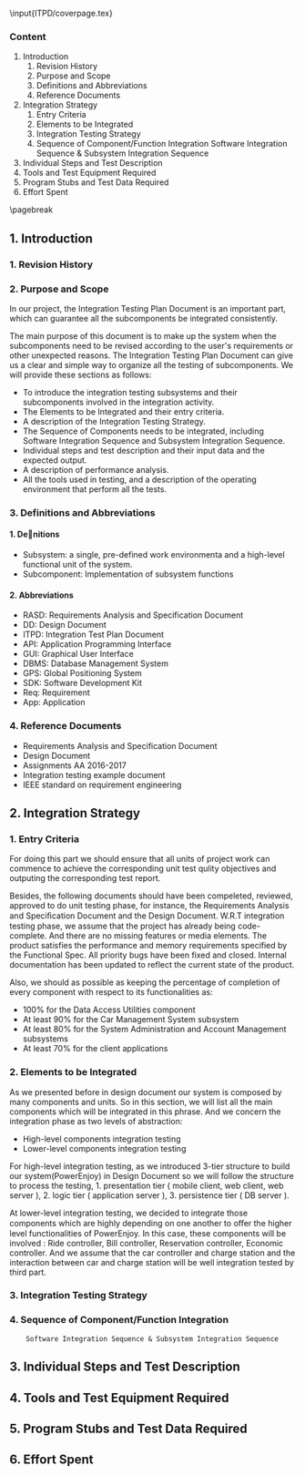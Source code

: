 \input{ITPD/coverpage.tex}

### __Content__
1. Introduction
    1. Revision History
    2. Purpose and Scope
    3. Definitions and Abbreviations
    4. Reference Documents
2. Integration Strategy
    1. Entry Criteria
    2. Elements to be Integrated
    3. Integration Testing Strategy
    4. Sequence of Component/Function Integration
        Software Integration Sequence & Subsystem Integration Sequence
3. Individual Steps and Test Description
4. Tools and Test Equipment Required
5. Program Stubs and Test Data Required
6. Effort Spent

\pagebreak

## 1. Introduction
###  1. Revision History

### 2. Purpose and Scope
In our project, the Integration Testing Plan Document is an important part, which can guarantee all the subcomponents be  integrated consistently.

The main purpose of this document is to make up the system when the subcomponents need to be revised according to the user's requirements or other unexpected reasons. The  Integration Testing Plan Document can give us a clear and simple way to organize all the testing of subcomponents. We will provide these sections as follows:
  - To introduce the integration testing subsystems and their subcomponents involved in the integration activity.
  - The Elements to be Integrated and their entry criteria.
  - A description of the Integration Testing Strategy.
  - The Sequence of Components needs to be integrated, including Software Integration Sequence and Subsystem Integration Sequence.
  - Individual steps and test description and their input data and the expected output.
  - A description of performance analysis.
  - All the tools used in testing, and a description of the operating environment that perform all the tests.

### 3. Definitions and Abbreviations
#### 1. Denitions
  - Subsystem: a single, pre-defined work environmenta and a high-level functional unit of the system.
  - Subcomponent: Implementation of subsystem functions
#### 2. Abbreviations
  - RASD: Requirements Analysis and Specification Document
  - DD: Design Document
  - ITPD: Integration Test Plan Document
  - API: Application Programming Interface
  - GUI: Graphical User Interface
  - DBMS: Database Management System
  - GPS: Global Positioning System
  - SDK: Software Development Kit
  - Req: Requirement
  - App: Application
### 4. Reference Documents
  - Requirements Analysis and Specification Document
  - Design Document
  - Assignments AA 2016-2017
  - Integration testing example document
  - IEEE standard on requirement engineering
## 2. Integration Strategy

### 1. Entry Criteria

For doing this part we should ensure that all units of project work can commence to achieve the corresponding unit test qulity objectives and outputing the corresponding test report.

Besides, the following documents should have been compeleted, reviewed, approved to do unit testing phase, for instance, the Requirements Analysis and Speciﬁcation Document and the Design Document. W.R.T integration testing phase, we assume that the project has already being code-complete. And there are no missing features or media elements. The product satisfies the performance and memory requirements specified by the Functional Spec. All priority bugs have been fixed and closed. Internal documentation has been updated to reflect the current state of the product.

Also, we should as possible as keeping the percentage of completion of every component with respect to its functionalities as:

- 100% for the Data Access Utilities component
- At least 90% for the Car Management System subsystem
- At least 80% for the System Administration and Account Management subsystems
- At least 70% for the client applications  


### 2. Elements to be Integrated

As we presented before in design document our system is composed by many components and units. So in this section, we will list all the main components which will be integrated in this phrase. And we concern the integration phase as two levels of abstraction:
- High-level components integration testing
- Lower-level components integration testing

For high-level integration testing, as we introduced 3-tier structure to build our system(PowerEnjoy) in Design Document so we will follow the structure to process the testing, 1. presentation tier ( mobile client, web client, web server ), 2. logic tier ( application server ), 3. persistence tier ( DB server ).

At lower-level integration testing, we decided to integrate those components which are highly depending on one another to oﬀer the higher level functionalities of PowerEnjoy. In this case, these components will be involved : Ride controller, Bill controller, Reservation controller, Economic controller. And we assume that the car controller and charge station and the interaction between car and charge station will be well integration tested by third part. 



### 3. Integration Testing Strategy

### 4. Sequence of Component/Function Integration

        Software Integration Sequence & Subsystem Integration Sequence

## 3. Individual Steps and Test Description

## 4. Tools and Test Equipment Required

## 5. Program Stubs and Test Data Required

## 6. Effort Spent
